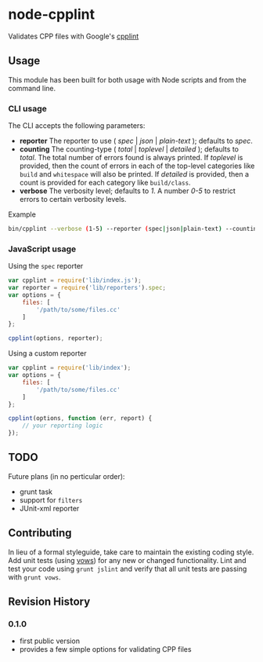 # node-cpplint

Validates CPP files with Google's [cpplint](http://google-styleguide.googlecode.com/svn/trunk/cpplint/cpplint.py)

## Usage

This module has been built for both usage with Node scripts and from the command line.

### CLI usage

The CLI accepts the following parameters:
- **reporter** The reporter to use ( *spec* | *json* | *plain-text* ); defaults to *spec*.
- **counting** The counting-type ( *total* | *toplevel* | *detailed* ); defaults to *total*.  The total number of errors found is always printed. If *toplevel* is provided, then the count of errors in each of the top-level categories like `build` and `whitespace` will also be printed. If *detailed* is provided, then a count is provided for each category like `build/class`.
- **verbose** The verbosity level; defaults to *1*.  A number *0-5* to restrict errors to certain verbosity levels.

Example

```bash
bin/cpplint --verbose (1-5) --reporter (spec|json|plain-text) --counting (total|toplevel|detailed) file1 file2 ...
```

### JavaScript usage

Using the `spec` reporter

```javascript
var cpplint = require('lib/index.js');
var reporter = require('lib/reporters').spec;
var options = {
	files: [
		'/path/to/some/files.cc'
	]
};

cpplint(options, reporter);

```

Using a custom reporter

```javascript
var cpplint = require('lib/index');
var options = {
	files: [
		'/path/to/some/files.cc'
	]
};

cpplint(options, function (err, report) {
	// your reporting logic
});


```


## TODO

Future plans (in no perticular order):
- grunt task
- support for `filters`
- JUnit-xml reporter


## Contributing

In lieu of a formal styleguide, take care to maintain the existing coding style.  Add unit tests (using [vows](https://github.com/cloudhead/vows)) for any new or changed functionality.  Lint and test your code using `grunt jslint` and verify that all unit tests are passing with `grunt vows`.

## Revision History

### 0.1.0

- first public version
- provides a few simple options for validating CPP files
